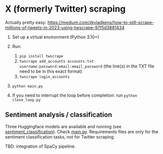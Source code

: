 # X (formerly Twitter) scraping
Actually pretty easy:
https://medium.com/@vladkens/how-to-still-scrape-millions-of-tweets-in-2023-using-twscrape-97f5d3881434

1. Set up a virtual environment (Python 3.10+)

2. Run:
    1. ```pip install twscrape```
    2. ```twscrape add_accounts accounts.txt username:password:email:email_password``` (the line(s) in the TXT file need to be in this exact format)
    3. ```twscrape login_accounts```

3. ```python main.py``` 

4. If you need to interrupt the loop before completion: run ```python close_loop.py```

## Sentiment analysis / classification

Three Huggingface models are available and running (see [sentiment_classification](./sentiment_classification/)).
Check [main.py](./sentiment_classification/main.py).
Requirements files are only for the sentiment classification tasks, not for Twitter scraping.

TBD: integration of SpaCy pipeline.
